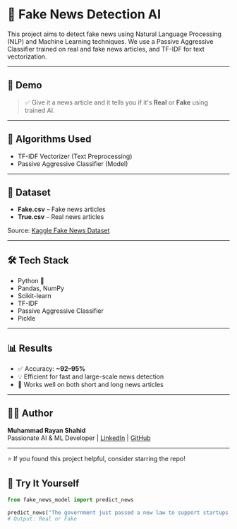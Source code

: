 # 📰 Fake News Detection AI

This project aims to detect fake news using Natural Language Processing (NLP) and Machine Learning techniques. We use a Passive Aggressive Classifier trained on real and fake news articles, and TF-IDF for text vectorization.

---

## 🚀 Demo

> ✅ Give it a news article and it tells you if it's **Real** or **Fake** using trained AI.

---

## 🧠 Algorithms Used

- TF-IDF Vectorizer (Text Preprocessing)
- Passive Aggressive Classifier (Model)

---

## 📁 Dataset

- **Fake.csv** – Fake news articles  
- **True.csv** – Real news articles

Source: [Kaggle Fake News Dataset](https://www.kaggle.com/clmentbisaillon/fake-and-real-news-dataset)

---

## 🛠️ Tech Stack

- Python 🐍
- Pandas, NumPy
- Scikit-learn
- TF-IDF
- Passive Aggressive Classifier
- Pickle

---

## 📊 Results

- ✅ Accuracy: **~92–95%**
- 💡 Efficient for fast and large-scale news detection
- 🔎 Works well on both short and long news articles

---

## 🧑‍💻 Author

**Muhammad Rayan Shahid**  
Passionate AI & ML Developer | [LinkedIn](https://www.linkedin.com/in/muhammadrayanshahid/) | [GitHub](https://github.com/RayanAIX)

---

⭐ If you found this project helpful, consider starring the repo!

## 🧪 Try It Yourself
 
```python
from fake_news_model import predict_news

predict_news("The government just passed a new law to support startups.")
# Output: Real or Fake
